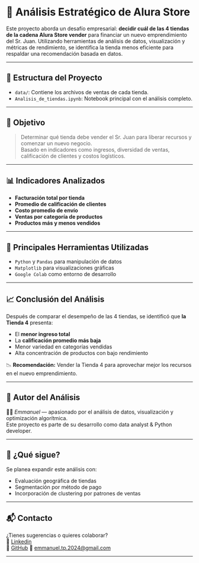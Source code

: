 # 🏪 Análisis Estratégico de Alura Store

Este proyecto aborda un desafío empresarial: **decidir cuál de las 4 tiendas de la cadena Alura Store vender** para financiar un nuevo emprendimiento del Sr. Juan. Utilizando herramientas de análisis de datos, visualización y métricas de rendimiento, se identifica la tienda menos eficiente para respaldar una recomendación basada en datos.

---

## 📁 Estructura del Proyecto


- `data/`: Contiene los archivos de ventas de cada tienda.
- `Analisis_de_tiendas.ipynb`: Notebook principal con el análisis completo.

---

## 🎯 Objetivo

> Determinar qué tienda debe vender el Sr. Juan para liberar recursos y comenzar un nuevo negocio.  
> Basado en indicadores como ingresos, diversidad de ventas, calificación de clientes y costos logísticos.

---

## 📊 Indicadores Analizados

- **Facturación total por tienda**
- **Promedio de calificación de clientes**
- **Costo promedio de envío**
- **Ventas por categoría de productos**
- **Productos más y menos vendidos**

---

## 📌 Principales Herramientas Utilizadas

- `Python` y `Pandas` para manipulación de datos
- `Matplotlib` para visualizaciones gráficas
- `Google Colab` como entorno de desarrollo

---

## 📈 Conclusión del Análisis

Después de comparar el desempeño de las 4 tiendas, se identificó que **la Tienda 4** presenta:

- El **menor ingreso total**
- La **calificación promedio más baja**
- Menor variedad en categorías vendidas
- Alta concentración de productos con bajo rendimiento

📉 **Recomendación:** Vender la Tienda 4 para aprovechar mejor los recursos en el nuevo emprendimiento.

---

## 🧠 Autor del Análisis

👨‍💻 *Emmanuel* — apasionado por el análisis de datos, visualización y optimización algorítmica.  
Este proyecto es parte de su desarrollo como data analyst & Python developer.

---

## 🚀 ¿Qué sigue?

Se planea expandir este análisis con:

- Evaluación geográfica de tiendas
- Segmentación por método de pago
- Incorporación de clustering por patrones de ventas

---

## 📬 Contacto

¿Tienes sugerencias o quieres colaborar?  
🔗 [Linkedin](https://www.linkedin.com/in/emmanuel-tapia-85567932b/)  
🔗 [GitHub](https://github.com/MTEmmanue)
📧 emmanuel.tp.2024@gmail.com

---

